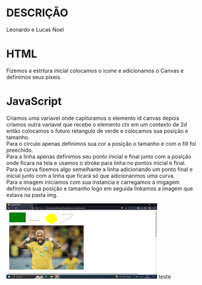 # DESCRIÇÃO
Leonardo e Lucas Noel

# HTML
Fizemos a estrtura inicial colocamos o icone e adicionamos o Canvas e definimos seus pixeis.

# JavaScript
Criamos uma variavel onde capituramos o elemento id canvas depois criamos outra variavel que recebe o elemento ctx em um contexto de 2d
então colocamos o futuro retangulo de verde e colocamos sua posição e tamanho.<br>
Para o circulo apenas definimos sua cor a posição o tamanho e com o fill foi preechido.<br>
Para a linha apenas definimos seu ponto inicial e final junto com a posição onde ficara na tela e usamos o stroke para linha no pontos inicial e final.<br>
Para a curva fizemos algo semelhante a linha adicionando um ponto final e inicial junto com a linha que ficará só que adicionanmos uma curva.<br>
Para a imagem iniciamos com sua instancia e carregamos a imgagem definimos sua posição e tamanho logo em seguida linkamos a imagem que estava na pasta img. 


<img src="img/print.png" width="400px" height="200px">
teste
